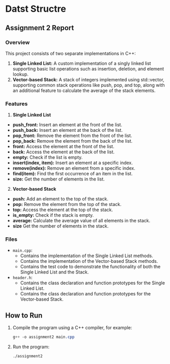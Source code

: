 # Datst Structre
## Assignment 2 Report

### Overview
This project consists of two separate implementations in C++:
1. **Single Linked List:** A custom implementation of a singly linked list supporting basic list operations such as insertion, deletion, and element lookup.
2. **Vector-based Stack:** A stack of integers implemented using std::vector, supporting common stack operations like push, pop, and top, along with an additional feature to calculate the average of the stack elements.

### Features
1. **Single Linked List** 
- **push_front:** Insert an element at the front of the list.
- **push_back:** Insert an element at the back of the list.
- **pop_front:** Remove the element from the front of the list.
- **pop_back:** Remove the element from the back of the list.
- **front:** Access the element at the front of the list.
- **back:** Access the element at the back of the list.
- **empty:** Check if the list is empty.
- **insert(index, item):** Insert an element at a specific index.
- **remove(index):** Remove an element from a specific index.
- **find(item):** Find the first occurrence of an item in the list.
- **size:** Get the number of elements in the list.

2. **Vector-based Stack**
- **push:** Add an element to the top of the stack.
- **pop:** Remove the element from the top of the stack.
- **top:** Access the element at the top of the stack.
- **is_empty:** Check if the stack is empty.
- **average:** Calculate the average value of all elements in the stack.
- **size** Get the number of elements in the stack.


### Files
- `main.cpp`: 
  - Contains the implementation of the Single Linked List methods.
  - Contains the implementation of the Vector-based Stack methods.
  - Contains the test code to demonstrate the functionality of both the Single Linked List and the Stack.
- `header.h`:
  - Contains the class declaration and function prototypes for the Single Linked List.
  - Contains the class declaration and function prototypes for the Vector-based Stack.

## How to Run
1. Compile the program using a C++ compiler, for example:
   ```css
   g++ -o assignment2 main.cpp
   ```
3. Run the program:
   ```bash
   ./assignment2
   ```
